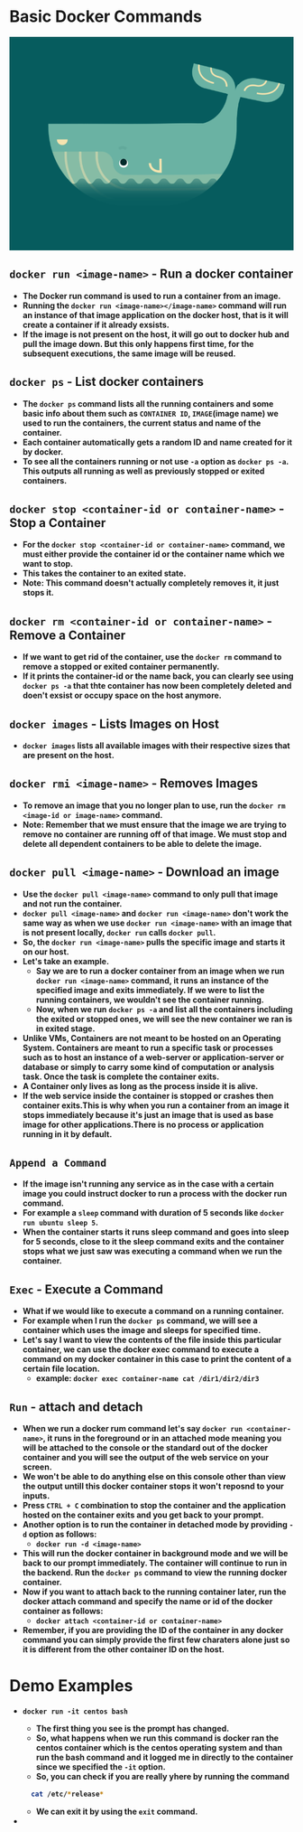 <p align="justify">
<strong>

# Basic Docker Commands

<img src="https://github.com/amandewatnitrr/docker-tutorial/blob/master/imgs/docker-volume-mapping-header.gif" align="center">

## `docker run <image-name>` - Run a docker container

- The Docker run command is used to run a container from an  image.
- Running the `docker run <image-name></image-name>` command will run an instance of that image application on the docker host, that is it will create a container if it already exsists.
- If the image is not present on the host, it will go out to docker hub and pull the image down. But this only happens first time, for the subsequent executions, the same image will be reused.

## `docker ps` - List docker containers

- The `docker ps` command lists all the running containers and some basic info about them such as `CONTAINER ID`, `IMAGE`(image name) we used to run the containers, the current status and name of the container.
- Each container automatically gets a random ID and name created for it by docker.
- To see all the containers running or not use `-a` option as `docker ps -a`. This outputs all running as well as previously stopped or exited containers.

## `docker stop <container-id or container-name>` - Stop a Container

- For the `docker stop <container-id or container-name>` command, we must either provide the container id or the container name which we want to stop.
- This takes the container to an exited state.
- Note: This command doesn't actually completely removes it, it just stops it.

## `docker rm <container-id or container-name>` - Remove a Container

- If we want to get rid of the container, use the `docker rm` command to remove a stopped or exited container permanently.
- If it prints the container-id or the name back, you can clearly see using `docker ps -a` that thte container has now been completely deleted and doen't exsist or occupy space on the host anymore.

## `docker images` - Lists Images on Host

- `docker images` lists all available images with their respective sizes that are present on the host.

## `docker rmi <image-name>` - Removes Images

- To remove an image that you no longer plan to use, run the `docker rm <image-id or image-name>` command.
- Note: Remember that we must ensure that the image we are trying to remove no container are running off of that image. We must stop and delete all dependent containers to be able to delete the image.

## `docker pull <image-name>` - Download an image

- Use the `docker pull <image-name>` command to only pull that image and not run the container.
- `docker pull <image-name>` and `docker run <image-name>` don't work the same way as when we use `docker run <image-name>` with an image that is not present locally, `docker run` calls `docker pull`.
- So, the `docker run <image-name>` pulls the specific image and starts it on our host.
- Let's take an example.
  - Say we are to run a docker container from an image when we run `docker run <image-name>` command, it runs an instance of the specified image and exits immediately. If we were to list the running containers, we wouldn't see the container running.
  - Now, when we run `docker ps -a` and list all the containers including the exited or stopped ones, we will see the new container we ran is in exited stage.
- Unlike VMs, Containers are not meant to be hosted on an Operating System. Containers are meant to run a specific task or processes such as to host an instance of a web-server or application-server or database or simply to carry some kind of computation or analysis task. Once the task is complete the container exits.
- A Container only lives as long as the process inside it is alive.
- If the web service inside the container is stopped or crashes then container exits.This is why when you run a container from an image it stops immediately because it's just an image that is used as base image for other applications.There is no process or application running in it by default.

## `Append a Command`

- If the image isn't running any service as in the case with a certain image you could instruct docker to run a process with the docker run command.
- For example a `sleep` command with duration of 5 seconds like `docker run ubuntu sleep 5`.
- When the container starts it runs sleep command and goes into sleep for 5 seconds, close to it the sleep command exits and the container stops what we just saw was executing a command when we run the container.

## `Exec` - Execute a Command

- What if we would like to execute a command on a running container.
- For example when I run the `docker ps` command, we will see a container which uses the image and sleeps for specified time.
- Let's say I want to view the contents of the file inside this particular container, we can use the docker exec command to execute a command on my docker container in this case to print the content of a certain file location.
  - example:
    `docker exec container-name cat /dir1/dir2/dir3`

## `Run` - attach and detach

- When we run a docker rum command let's say `docker run <container-name>`, it runs in the foreground or in an attached mode meaning you will be attached to the console or the standard out of the docker container and you will see the output of the web service on your screen.
- We won't be able to do anything else on this console other than view the output untill this docker container stops it won't reposnd to your inputs.
- Press `CTRL + C` combination to stop the container and the application hosted on the container exits and you get back to your prompt.
- Another option is to run the container in detached mode by providing `-d` option as follows:
  - `docker run -d <image-name>`
- This will run the docker container in background mode and we will be back to our prompt immediately. The container will continue to run in the backend. Run the `docker ps` command to view the running docker container.
- Now if you want to attach back to the running container later, run the docker attach command and specify the name or id of the docker container as follows:
  - `docker attach <container-id or container-name>`
- Remember, if you are providing the ID of the container in any docker command  you can simply provide the first few charaters alone just so it is different from the other container ID on the host.

# Demo Examples

- `docker run -it centos bash`
  - The first thing you see is the prompt has changed.
  - So, what happens when we run this command is docker ran the centos container which is the centos operating system and than run the bash command and it logged me in directly to the container since we specified the `-it` option.
  - So, you can check if you are really yhere by running the command

  ```bash
    cat /etc/*release*    
  ```

  - We can exit it by using the `exit` command.

- 

</strong>
</p>
